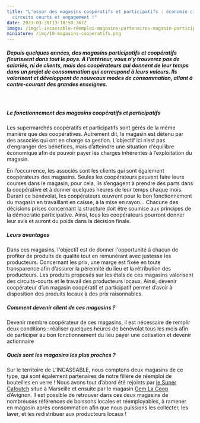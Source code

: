```yaml
---
title: "L'essor des magasins coopératifs et participatifs : économie circulaire,
  circuits courts et engagement !"
date: 2023-03-30T13:18:50.367Z
image: /img/l-incassable-réemploi-magasins-partenaires-magasin-participatif-coopératif.png
miniature: /img/10-magasins-cooperatifs.png
---
```


##### Depuis quelques années, des magasins participatifs et coopératifs fleurissent dans tout le pays. À l’intérieur, vous n’y trouverez pas de salariés, ni de clients, mais des coopérateurs qui donnent de leur temps dans un projet de consommation qui correspond à leurs valeurs. Ils valorisent et développent de nouveaux modes de consommation, allant à contre-courant des grandes enseignes.

<br/>

##### L﻿e fonctionnement des magasins coopératifs et participatifs

Les supermarchés coopératifs et participatifs sont gérés de la même manière que des coopératives. Autrement dit, le magasin est détenu par des associés qui ont en charge sa gestion. L’objectif ici n’est pas d’engranger des bénéfices, mais d’atteindre une situation d’équilibre économique afin de pouvoir payer les charges inhérentes à l’exploitation du magasin.

En l’occurrence, les associés sont les clients qui sont également coopérateurs des magasins. Seules les coopérateurs peuvent faire leurs courses dans le magasin, pour cela, ils s’engagent à prendre des parts dans la coopérative et à donner quelques heures de leur temps chaque mois. Durant ce bénévolat, les coopérateurs œuvrent pour le bon fonctionnement du magasin en travaillant en caisse, à la mise en rayon… Chacune des décisions prises concernant la structure doit être soumise aux principes de la démocratie participative. Ainsi, tous les coopérateurs pourront donner leur avis et auront du poids dans la décision finale.

##### Leurs avantages

Dans ces magasins, l'objectif est de donner l'opportunité à chacun de profiter de produits de qualité tout en rémunérant avec justesse les producteurs.
Concernant les prix, une marge est fixée en toute transparence afin d’assurer la pérennité du lieu et la rétribution des producteurs.
Les produits proposés sur les étals de ces magasins valorisent des circuits-courts et le travail des producteurs locaux.
Ainsi, devenir coopérateur d’un magasin coopératif et participatif permet d’avoir à disposition des produits locaux à des prix raisonnables.

##### Comment devenir client de ces magasins ?

Devenir membre coopérateur de ces magasins, il est nécessaire de remplir deux conditions :
réaliser quelques heures de bénévolat tous les mois afin de participer au bon fonctionnement du lieu
payer une cotisation et devenir actionnaire

##### Quels sont les magasins les plus proches ?

Sur le territoire de L’INCASSABLE, nous comptons deux magasins de ce type, qui sont également partenaires de notre filière de réemploi de bouteilles en verre !
Nous avons tout d’abord été rejoints par [le Super Cafoutch](https://supercafoutch.fr/) situé à Marseille et ensuite par le magasin [Gem La Coop](https://gemlacoop.fr/) d’Avignon.
Il est possible de retrouver dans ces deux magasins de nombreuses références de boissons locales et réemployables, à ramener en magasin après consommation afin que nous puissions les collecter, les laver, et les redistribuer aux producteurs locaux !

